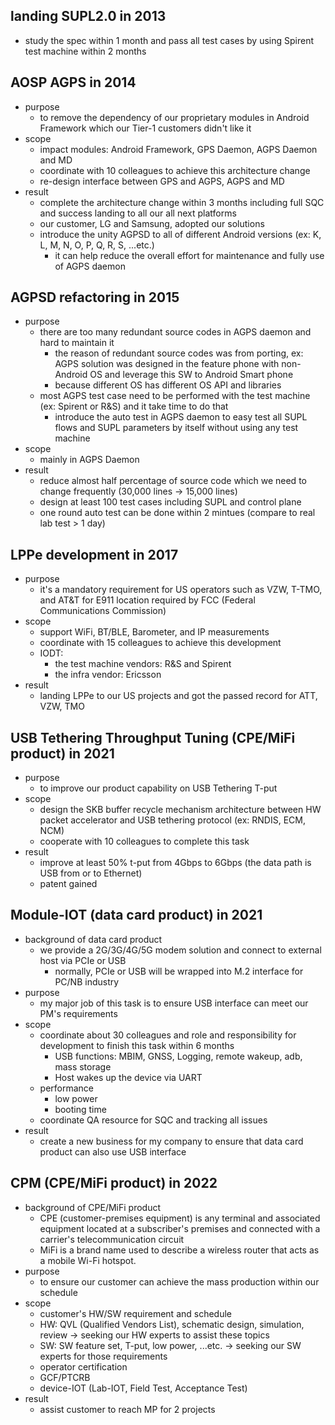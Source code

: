 ## landing SUPL2.0 in 2013
  - study the spec within 1 month and pass all test cases by using Spirent test machine within 2 months

## AOSP AGPS in 2014
  - purpose
    - to remove the dependency of our proprietary modules in Android Framework which our Tier-1 customers didn't like it
  - scope
    - impact modules: Android Framework, GPS Daemon, AGPS Daemon and MD
    - coordinate with 10 colleagues to achieve this architecture change
    - re-design interface between GPS and AGPS, AGPS and MD
  - result
    - complete the architecture change within 3 months including full SQC and success landing to all our all next platforms
    - our customer, LG and Samsung, adopted our solutions
	- introduce the unity AGPSD to all of different Android versions (ex: K, L, M, N, O, P, Q, R, S, ...etc.)
	  - it can help reduce the overall effort for maintenance and fully use of AGPS daemon

## AGPSD refactoring in 2015
  - purpose
    - there are too many redundant source codes in AGPS daemon and hard to maintain it
      - the reason of redundant source codes was from porting, ex: AGPS solution was designed in the feature phone with non-Android OS and leverage this SW to Android Smart phone
      - because different OS has different OS API and libraries
    - most AGPS test case need to be performed with the test machine (ex: Spirent or R&S) and it take time to do that
	    - introduce the auto test in AGPS daemon to easy test all SUPL flows and SUPL parameters by itself without using any test machine
  - scope
    - mainly in AGPS Daemon
  - result
    - reduce almost half percentage of source code which we need to change frequently (30,000 lines -> 15,000 lines)
    - design at least 100 test cases including SUPL and control plane 
    - one round auto test can be done within 2 mintues (compare to real lab test > 1 day)

## LPPe development in 2017
  - purpose
    - it's a mandatory requirement for US operators such as VZW, T-TMO, and AT&T for E911 location required by FCC (Federal Communications Commission)
  - scope
    - support WiFi, BT/BLE, Barometer, and IP measurements
    - coordinate with 15 colleagues to achieve this development
	- IODT: 
	  - the test machine vendors: R&S and Spirent
	  - the infra vendor: Ericsson
  - result
    - landing LPPe to our US projects and got the passed record for ATT, VZW, TMO

## USB Tethering Throughput Tuning (CPE/MiFi product) in 2021
  - purpose
    - to improve our product capability on USB Tethering T-put
  - scope
    - design the SKB buffer recycle mechanism architecture between HW packet accelerator and USB tethering protocol (ex: RNDIS, ECM, NCM)
    - cooperate with 10 colleagues to complete this task
  - result
    - improve at least 50% t-put from 4Gbps to 6Gbps (the data path is USB from or to Ethernet)
    - patent gained

## Module-IOT (data card product) in 2021
  - background of data card product
    - we provide a 2G/3G/4G/5G modem solution and connect to external host via PCIe or USB
	  - normally, PCIe or USB will be wrapped into M.2 interface for PC/NB industry
  - purpose
    - my major job of this task is to ensure USB interface can meet our PM's requirements
  - scope
    - coordinate about 30 colleagues and role and responsibility for development to finish this task within 6 months
	  - USB functions: MBIM, GNSS, Logging, remote wakeup, adb, mass storage
	  - Host wakes up the device via UART
    - performance
      - low power
      - booting time
    - coordinate QA resource for SQC and tracking all issues
  - result
    - create a new business for my company to ensure that data card product can also use USB interface

## CPM (CPE/MiFi product) in 2022
  - background of CPE/MiFi product
    - CPE (customer-premises equipment) is any terminal and associated equipment located at a subscriber's premises and connected with a carrier's telecommunication circuit 
    - MiFi is a brand name used to describe a wireless router that acts as a mobile Wi-Fi hotspot.
  - purpose
    - to ensure our customer can achieve the mass production within our schedule
  - scope
    - customer's HW/SW requirement and schedule
    - HW: QVL (Qualified Vendors List), schematic design, simulation, review -> seeking our HW experts to assist these topics
    - SW: SW feature set, T-put, low power, ...etc. -> seeking our SW experts for those requirements
    - operator certification
    - GCF/PTCRB
    - device-IOT (Lab-IOT, Field Test, Acceptance Test)
  - result
    - assist customer to reach MP for 2 projects

